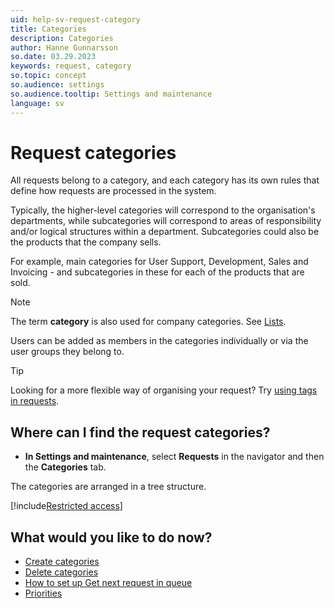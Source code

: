 ```yaml
---
uid: help-sv-request-category
title: Categories
description: Categories
author: Hanne Gunnarsson
so.date: 03.29.2023
keywords: request, category
so.topic: concept
so.audience: settings
so.audience.tooltip: Settings and maintenance
language: sv
---
```


# Request categories

All requests belong to a category, and each category has its own rules that define how requests are processed in the system.

Typically, the higher-level categories will correspond to the organisation's departments, while subcategories will correspond to areas of responsibility and/or logical structures within a department. Subcategories could also be the products that the company sells.

For example, main categories for User Support, Development, Sales and Invoicing - and subcategories in these for each of the products that are sold.

> [!NOTE]
> The term **category** is also used for company categories. See [Lists][3].

Users can be added as members in the categories individually or via the user groups they belong to.

> [!TIP]
> Looking for a more flexible way of organising your request? Try [using tags in requests][6].

## Where can I find the request categories?

* **In Settings and maintenance**, select **Requests** in the navigator and then the **Categories** tab.

The categories are arranged in a tree structure.

[!include[Restricted access](../../../learn/includes/note-insufficient-rights.md)]

## What would you like to do now?

* [Create categories][1]
* [Delete categories][2]
* [How to set up Get next request in queue][5]
* [Priorities][4]

<!-- Referenced links -->
[1]: create.md
[2]: delete.md
[3]: ../../../admin/lists/learn/index.md
[4]: ../priority/index.md
[5]: ../next-in-queue.md
[6]: ../tags.md

<!-- Referenced images -->

